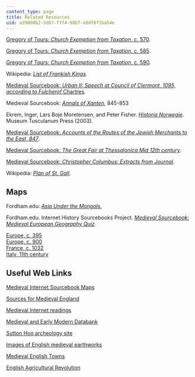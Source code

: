 ```yaml
---
content_type: page
title: Related Resources
uid: a39008b2-5d87-fff4-98b7-e8df8f1ba54e
---
```


[Gregory of Tours: _Church Exemption from Taxation_, c. 570](http://www.fordham.edu/halsall/source/570Chrchtax.asp).

[Gregory of Tours: _Church Exemption from Taxation_, c. 585](http://www.fordham.edu/halsall/source/585Polltax1.asp).

[Gregory of Tours: _Church Exemption from Taxation_, c. 590](http://www.fordham.edu/halsall/source/590Clermnt1.asp).

Wikipedia: _[List of Frankish Kings](http://en.wikipedia.org/wiki/List_of_Frankish_Kings)._

[Medieval Sourcebook: _Urban II: Speech at Council of Clermont, 1095, according to Fulcherof_ Chartres](http://www.fordham.edu/halsall/source/urban2-5vers.html#robert).

Medieval Sourcebook: [_Annals of Xanten_](http://www.fordham.edu/halsall/source/xanten1.html), 845-853

Ekrem, Inger, Lars Boje Moretensen, and Peter Fisher. [_Historia Norwegie_](http://books.google.com/books?id=gH3TUhhlvucC&pg=PAfrontcover). Museum Tusculanum Press (2003).

[Medieval Sourcebook: _Accounts of the Routes of the Jewish Merchants to the East, 847_](http://www.fordham.edu/halsall/source/847radanite.asp).

[Medieval Sourcebook: _The Great Fair at Thessalonica Mid 12th century_](http://www.fordham.edu/halsall/source/thess-fair.html).

[Medieval Sourcebook: _Christopher Columbus: Extracts from Journal_](http://www.fordham.edu/halsall/source/columbus1.asp).

Wikipedia: [_Plan of St. Gall_](http://en.wikipedia.org/wiki/Plan_of_Saint_Gall).

Maps
----

Fordham.edu: [_Asia Under the Mongols._](http://www.fordham.edu/halsall/maps/mongols2map.jpg)

Fordham.edu. Internet History Sourcebooks Project. [_Medieval Sourcebook: Medieval European Geography Quiz_](http://www.fordham.edu/halsall/maps/mapquiz.asp).

[Europe, c. 395](http://www.fordham.edu/halsall/maps/395eur.jpg)  
[Europe, c. 900](http://www.fordham.edu/halsall/maps/900eur.jpg)  
[France, c. 1032](http://www.fordham.edu/halsall/maps/1032francea.jpg)  
[Italy, 11th century](http://www.fordham.edu/halsall/maps/11citaly.jpg)

Useful Web Links
----------------

[Medieval Internet Sourcebook Maps](http://www.fordham.edu/halsall/sbookmap.html)

[Sources for Medieval England](http://www.luminarium.org/medlit/medresource.htm)

[Medieval Internet readings](http://www.fordham.edu/halsall/sbook.html)

[Medieval and Early Modern Databank](http://www2.scc.rutgers.edu/memdb/)

[Sutton Hoo archeology site](http://www.archaeology.co.uk/ca/timeline/saxon/suttonhoo/suttonhoo.htm)

[Images of English medieval earthworks](http://www.webbaviation.co.uk/aerial-archaeology/aerial-archaeology.htm)

[Medieval English Towns](http://www.trytel.com/~tristan/towns/towns.html)

[English Agricultural Revolution](http://www.bbc.co.uk/history/british/empire_seapower/agricultural_revolution_01.shtml)